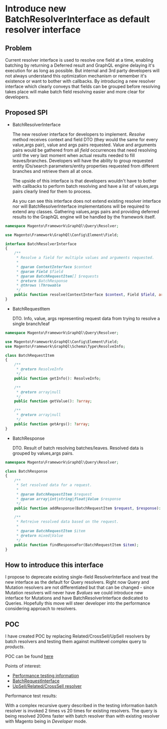 # Introduce new BatchResolverInterface as default resolver interface
## Problem
Current resolver interface is used to resolve one field at a time,
enabling batching by returning a Deferred result and GraphQL engine delaying it's execution for as long as possible.
But internal and 3rd party developers will not always understand this optimization mechanism or remember it's existence
or want to bother with callbacks. By introducing a new resolver interface which clearly conveys that fields can
be grouped before resolving takes place will make batch field resolving easier and more clear for developers.
 
## Proposed SPI
* BatchResolverInterface
   
  The new resolver interface for developers to implement. _Resolve_ method receives context and field DTO (they would
  the same for every value,args pair), value and args pairs requested. Value and arguments pairs would be gathered from
  all _field_ occurrences that need resolving until the very last moment when actual results needed to fill
  leaves/branches. Developers will have the ability to group requested entity IDs/search parameters/entity properties
  requested from different branches and retrieve them all at once.
   
  The upside of this interface is that developers wouldn't have to bother with callbacks to perform batch resolving
  and have a list of values,args pairs clearly lined for them to process.
   
  As you can see this interface does not extend existing resolver interface nor will BatchResolverInterface
  implementations will be required to extend any classes. Gathering values,args pairs and providing deferred results
  to the GraphQL engine will be handled by the framework itself.
```php
namespace Magento\Framework\GraphQl\Query\Resolver;

use Magento\Framework\GraphQl\Config\Element\Field;

interface BatchResolverInterface
{
    /**
     * Resolve a field for multiple values and arguments requested.
     *
     * @param ContextInterface $context
     * @param Field $field
     * @param BatchRequestItem[] $requests
     * @return BatchResponse
     * @throws \Throwable
     */
    public function resolve(ContextInterface $context, Field $field, array $requests): BatchResponse;
}
``` 
* BatchRequestItem
   
  DTO. Info, value, args representing request data from trying to resolve a single branch/leaf
```php
namespace Magento\Framework\GraphQl\Query\Resolver;

use Magento\Framework\GraphQl\Config\Element\Field;
use Magento\Framework\GraphQl\Schema\Type\ResolveInfo;

class BatchRequestItem
{
    /**
     * @return ResolveInfo
     */
    public function getInfo(): ResolveInfo;

    /**
     * @return array|null
     */
    public function getValue(): ?array;

    /**
     * @return array|null
     */
    public function getArgs(): ?array;
}
```
* BatchResponse
   
  DTO. Result of batch resolving batches/leaves. Resolved data is grouped by values,args pairs.
```php
namespace Magento\Framework\GraphQl\Query\Resolver;

class BatchResponse
{
    /**
     * Set resolved data for a request.
     * 
     * @param BatchRequestItem $request
     * @param array|int|string|float|Value $response
     */
    public function addResponse(BatchRequestItem $request, $response): void;

    /**
     * Retreive resolved data based on the request.
     *
     * @param BatchRequestItem $item
     * @return mixed|Value
     */
    public function findResponseFor(BatchRequestItem $item);
}
```
 
## How to introduce this interface
I propose to deprecate existing single-field ResolverInterface and treat the new interface as the default for Query
resolvers. Right now Query and Mutation resolvers are not differentiated but that can be changed - since Mutation
resolvers will never have _$values_ we could introduce new interface for Mutations and have BatchResolverInterface
dedicated to Queries. Hopefully this move will steer developer into the performance considering approach to resolvers.
 
## POC
I have created POC by replacing Related/CrossSell/UpSell resolvers by batch resolvers and testing them against
multilevel complex query to _products_.
 
POC can be found [here](https://github.com/AlexMaxHorkun/magento2/tree/batch-graphql-proto)
 
Points of interest:
* [Performance testing information](https://github.com/AlexMaxHorkun/magento2/blob/batch-graphql-proto/batch-graphql-proto.md)
* [BatchRequestInterface](https://github.com/AlexMaxHorkun/magento2/blob/batch-graphql-proto/lib/internal/Magento/Framework/GraphQl/Query/Resolver/BatchResolverInterface.php)
* [UpSell/Related/CrossSell resolver](https://github.com/AlexMaxHorkun/magento2/blob/batch-graphql-proto/app/code/Magento/RelatedProductGraphQl/Model/Resolver/Batch/AbstractLikedProducts.php)
 
Performance test results:
 
With a complex recursive query described in the testing information batch resolver is invoked 2 times vs 20 times
for existing resolvers. The query is being resolved 200ms faster with batch resolver than with existing resolver
with Magento being in _Developer_ mode. 
